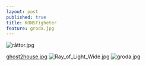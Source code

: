 ```yaml
---
layout: post
published: true
title: KONSTigheter
feature: groda.jpg
---
```

![råttor.jpg]({{site.baseurl}}/assets/images/posts/råttor.jpg)

[ghost2house.jpg]({{site.baseurl}}/assets/images/posts/ghost2house.jpg)
![Ray_of_Light_Wide.jpg]({{site.baseurl}}/assets/images/posts/Ray_of_Light_Wide.jpg)
![groda.jpg]({{site.baseurl}}/assets/images/posts/groda.jpg)
